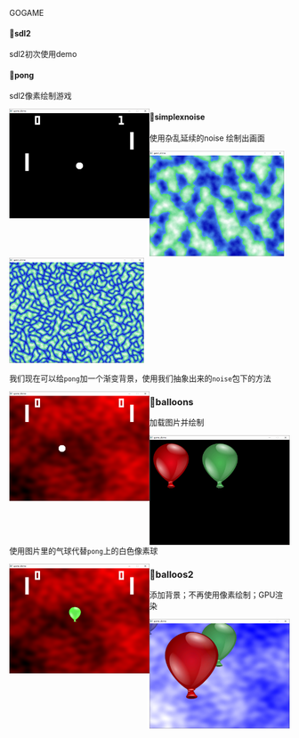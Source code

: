 GOGAME

#### :open_file_folder:sdl2

sdl2初次使用demo

#### :open_file_folder:pong

sdl2像素绘制游戏

<img src="images/pong.png" style="float:left;" width = 50% height = 50%/>



#### :open_file_folder:simplexnoise

使用杂乱延续的noise  绘制出画面

<img src="images/simplexnoise.png" style="" width = 48% height = 50%/><img src="images/simplexnoise2.png" style="" width = 48% height = 50%/>

我们现在可以给`pong`加一个渐变背景，使用我们抽象出来的`noise`包下的方法

<img src="images/pong2.png" style="float:left;" width = 50% height = 50%/>

### :open_file_folder:balloons

加载图片并绘制

<img src="images/balloons.png" style="float:left;" width = 50% height = 40%/>

使用图片里的气球代替`pong`上的白色像素球

<img src="images/pong3.png" style="float:left;" width = 50% height = 40%/>

### :open_file_folder:balloos2
添加背景；不再使用像素绘制；GPU渲染

<img src="images/balloons2.png" style="float:left;" width = 50% height = 40%/>






















































